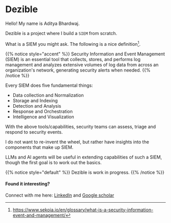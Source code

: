 # Dezible

Hello! My name is Aditya Bhardwaj.

Dezible is a project where I build a ```SIEM``` from scratch.

What is a SIEM you might ask. The following is a nice definition[^1].

{{% notice style="accent" %}}
Security Information and Event Management (SIEM) is an essential tool that collects, stores, and performs log management and analyzes extensive volumes of log data from across an organization's network, generating security alerts when needed.
{{% /notice %}}

Every SIEM does five fundamental things:

- Data collection and Normalization
- Storage and Indexing
- Detection and Analysis
- Response and Orchestration
- Intelligence and Visualization

With the above tools/capabilities, security teams can assess, triage and respond to security events.

I do not want to re-invent the wheel, but rather have insights into the components that make up SIEM.

LLMs and AI agents will be useful in extending capabilities of such a SIEM, though the first goal is to work out the basics.

{{% notice style="default" %}}
Dezible is work in progress.
{{% /notice %}}

[^1]: https://www.sekoia.io/en/glossary/what-is-a-security-information-event-and-management/

#### Found it interesting?

Connect with me here: [LinkedIn](https://www.linkedin.com/in/ab4dev/) and [Google scholar](https://scholar.google.com/citations?user=GnGK9eIAAAAJ&hl=en)